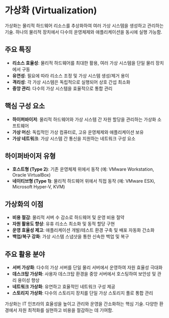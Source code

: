 # 가상화 (Virtualization)

가상화는 물리적 하드웨어 리소스를 추상화하여 여러 가상 시스템을 생성하고 관리하는 기술. 하나의 물리적 장치에서 다수의 운영체제와 애플리케이션을 동시에 실행 가능함.

## 주요 특징

- **리소스 효율성**: 물리적 하드웨어를 최대한 활용, 여러 가상 시스템을 단일 물리 장치에서 구동
- **유연성**: 필요에 따라 리소스 조정 및 가상 시스템 생성/제거 용이
- **격리성**: 각 가상 시스템은 독립적으로 실행되어 상호 간섭 최소화
- **중앙 관리**: 다수의 가상 시스템을 효율적으로 통합 관리

## 핵심 구성 요소

- **하이퍼바이저**: 물리적 하드웨어와 가상 시스템 간 자원 할당을 관리하는 가상화 소프트웨어
- **가상 머신**: 독립적인 가상 컴퓨터로, 고유 운영체제와 애플리케이션 보유
- **가상 네트워크**: 가상 시스템 간 통신을 지원하는 네트워크 구성 요소

## 하이퍼바이저 유형

- **호스트형 (Type 2)**: 기존 운영체제 위에서 동작 (예: VMware Workstation, Oracle VirtualBox)
- **네이티브형 (Type 1)**: 물리적 하드웨어 위에서 직접 동작 (예: VMware ESXi, Microsoft Hyper-V, KVM)

## 가상화의 이점

- **비용 절감**: 물리적 서버 수 감소로 하드웨어 및 운영 비용 절약
- **자원 활용도 향상**: 유휴 리소스 최소화 및 동적 할당 구현
- **운영 효율성 제고**: 애플리케이션 개발/테스트 환경 구축 및 배포 자동화 간소화
- **백업/복구 강화**: 가상 시스템 스냅샷을 통한 신속한 백업 및 복구

## 주요 활용 분야

- **서버 가상화**: 다수의 가상 서버를 단일 물리 서버에서 운영하여 자원 효율성 극대화
- **데스크탑 가상화**: 사용자 데스크탑 환경을 중앙 서버에서 호스팅하여 보안성 및 관리 용이성 향상
- **네트워크 가상화**: 유연하고 효율적인 네트워크 구성 제공
- **스토리지 가상화**: 다수의 스토리지 장치를 단일 가상 스토리지 풀로 통합 관리

가상화는 IT 인프라의 효율성을 높이고 관리와 운영을 간소화하는 핵심 기술. 다양한 환경에서 자원 최적화를 실현하고 비용을 절감하는 데 기여함.

